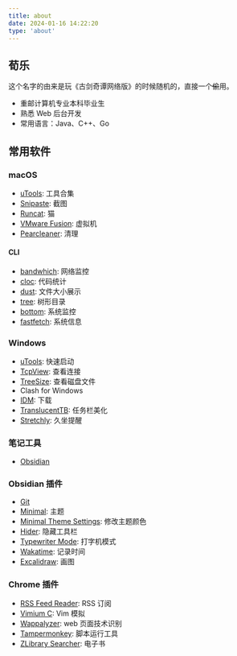 ```yaml
---
title: about
date: 2024-01-16 14:22:20
type: 'about'
---
```


## 荀乐

这个名字的由来是玩《古剑奇谭网络版》的时候随机的，直接一个~~偷~~用。

- 重邮计算机专业本科毕业生
- 熟悉 Web 后台开发
- 常用语言：Java、C++、Go

## 常用软件

### macOS

- [uTools](https://www.u.tools/): 工具合集
- [Snipaste](https://www.snipaste.com/): 截图
- [Runcat](https://kyome.io/runcat/index.html): 猫
- [VMware Fusion](https://www.vmware.com/products/fusion.html): 虚拟机
- [Pearcleaner](https://github.com/alienator88/Pearcleaner): 清理

#### CLI

- [bandwhich](https://formulae.brew.sh/formula/bandwhich): 网络监控
- [cloc](https://formulae.brew.sh/formula/cloc): 代码统计
- [dust](https://formulae.brew.sh/formula/dust): 文件大小展示
- [tree](https://formulae.brew.sh/formula/tree): 树形目录
- [bottom](https://formulae.brew.sh/formula/bottom): 系统监控
- [fastfetch](https://formulae.brew.sh/formula/fastfetch): 系统信息

### Windows

- [uTools](https://www.u.tools/): 快速启动
- [TcpView](https://learn.microsoft.com/en-us/sysinternals/downloads/tcpview): 查看连接
- [TreeSize](https://www.jam-software.com/treesize): 查看磁盘文件
- Clash for Windows
- [IDM](https://www.internetdownloadmanager.com/): 下载
- [TranslucentTB](https://github.com/TranslucentTB/TranslucentTB): 任务栏美化
- [Stretchly](https://hovancik.net/stretchly/): 久坐提醒

### 笔记工具

- [Obsidian](https://obsidian.md/)

### Obsidian 插件

- [Git](https://github.com/denolehov/obsidian-git)
- [Minimal](https://github.com/kepano/obsidian-minimal): 主题
- [Minimal Theme Settings](https://github.com/kepano/obsidian-minimal-settings): 修改主题颜色
- [Hider](https://github.com/kepano/obsidian-hider): 隐藏工具栏
- [Typewriter Mode](https://github.com/davisriedel/obsidian-typewriter-mode): 打字机模式
- [Wakatime](https://github.com/wakatime/obsidian-wakatime): 记录时间
- [Excalidraw](https://excalidraw.com/): 画图

### Chrome 插件

- [RSS Feed Reader](https://feeder.co): RSS 订阅
- [Vimium C](https://github.com/gdh1995/vimium-c): Vim 模拟
- [Wappalyzer](https://www.wappalyzer.com/): web 页面技术识别
- [Tampermonkey](https://www.tampermonkey.net/): 脚本运行工具
- [ZLibrary Searcher](https://chromewebstore.google.com/detail/zlibrary-searcher): 电子书

